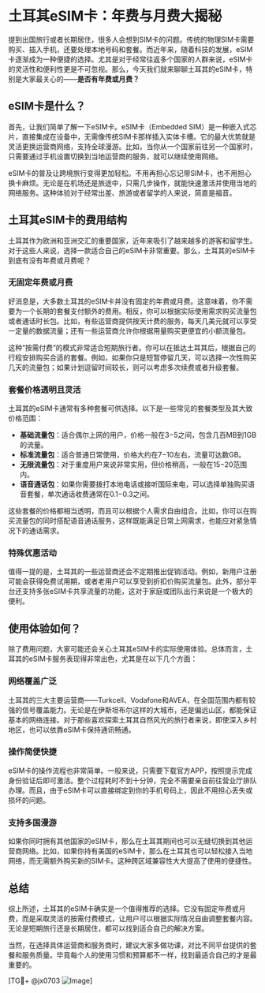 # 土耳其eSIM卡：年费与月费大揭秘

提到出国旅行或者长期居住，很多人会想到SIM卡的问题。传统的物理SIM卡需要购买、插入手机，还要处理本地号码和套餐。而近年来，随着科技的发展，eSIM卡逐渐成为一种便捷的选择。尤其是对于经常往返多个国家的人群来说，eSIM卡的灵活性和便利性更是不可忽视。那么，今天我们就来聊聊土耳其的eSIM卡，特别是大家最关心的——**是否有年费或月费？**

## eSIM卡是什么？

首先，让我们简单了解一下eSIM卡。eSIM卡（Embedded SIM）是一种嵌入式芯片，直接集成在设备中，无需像传统SIM卡那样插入实体卡槽。它的最大优势就是灵活更换运营商网络，支持全球漫游。比如，当你从一个国家前往另一个国家时，只需要通过手机设置切换到当地运营商的服务，就可以继续使用网络。

eSIM卡的普及让跨境旅行变得更加轻松。不用再担心忘记带SIM卡，也不用担心换卡麻烦。无论是在机场还是旅途中，只需几步操作，就能快速激活并使用当地的网络服务。这种体验对于经常出差、旅游或者留学的人来说，简直是福音。

## 土耳其eSIM卡的费用结构

土耳其作为欧洲和亚洲交汇的重要国家，近年来吸引了越来越多的游客和留学生。对于这些人来说，选择一款适合自己的eSIM卡非常重要。那么，土耳其的eSIM卡到底有没有年费或月费呢？

### 无固定年费或月费

好消息是，大多数土耳其的eSIM卡并没有固定的年费或月费。这意味着，你不需要为一个长期的套餐支付额外的费用。相反，你可以根据实际使用需求购买流量包或者通话时长包。比如，有些运营商提供按天计费的服务，每天几美元就可以享受一定量的数据流量；还有一些运营商允许你根据用量购买更便宜的小额流量包。

这种“按需付费”的模式非常适合短期旅行者。你可以在抵达土耳其后，根据自己的行程安排购买合适的套餐。例如，如果你只是短暂停留几天，可以选择一次性购买几天的流量包；如果计划逗留时间较长，则可以考虑多次续费或者升级套餐。

### 套餐价格透明且灵活

土耳其的eSIM卡通常有多种套餐可供选择。以下是一些常见的套餐类型及其大致价格范围：

- **基础流量包**：适合偶尔上网的用户，价格一般在$3-$5之间，包含几百MB到1GB的流量。
- **标准流量包**：适合普通日常使用，价格大约在$7-$10左右，流量可达数GB。
- **无限流量包**：对于重度用户来说非常实用，但价格稍高，一般在$15-$20范围内。
- **语音通话包**：如果你需要拨打本地电话或接听国际来电，可以选择单独购买语音套餐，单次通话收费通常在$0.1-$0.3之间。

这些套餐的价格都相当透明，而且可以根据个人需求自由组合。比如，你可以在购买流量包的同时搭配语音通话服务，这样既能满足日常上网需求，也能应对紧急情况下的通话需求。

### 特殊优惠活动

值得一提的是，土耳其的一些运营商还会不定期推出促销活动。例如，新用户注册可能会获得免费试用期，或者老用户可以享受到折扣价购买流量包。此外，部分平台还支持多张eSIM卡共享流量的功能，这对于家庭或团队出行来说是一个极大的便利。

## 使用体验如何？

除了费用问题，大家可能还会关心土耳其eSIM卡的实际使用体验。总体而言，土耳其的eSIM卡服务表现得非常出色，尤其是在以下几个方面：

### 网络覆盖广泛

土耳其的三大主要运营商——Turkcell、Vodafone和AVEA，在全国范围内都有较强的信号覆盖能力。无论是在伊斯坦布尔这样的大城市，还是偏远山区，都能保证基本的网络连接。对于那些喜欢探索土耳其自然风光的旅行者来说，即使深入乡村地区，也可以依靠eSIM卡保持通讯畅通。

### 操作简便快捷

eSIM卡的操作流程也非常简单。一般来说，只需要下载官方APP，按照提示完成身份验证后即可激活。整个过程耗时不到十分钟，完全不需要亲自前往营业厅排队办理。而且，由于eSIM卡可以直接绑定到你的手机号码上，因此不用担心丢失或损坏的问题。

### 支持多国漫游

如果你同时拥有其他国家的eSIM卡，那么在土耳其期间也可以无缝切换到其他运营商网络。比如，如果你持有美国的eSIM卡，那么在土耳其也可以轻松接入当地网络，而无需额外购买新的SIM卡。这种跨区域兼容性大大提高了使用的便捷性。

## 总结

综上所述，土耳其的eSIM卡确实是一个值得推荐的选择。它没有固定年费或月费，而是采取灵活的按需付费模式，让用户可以根据实际情况自由调整套餐内容。无论是短期旅行还是长期居住，都可以找到适合自己的解决方案。

当然，在选择具体运营商和服务商时，建议大家多做功课，对比不同平台提供的套餐和服务质量。毕竟每个人的使用习惯和预算都不一样，找到最适合自己的才是最重要的。

[TG💪+ @jx0703 ![Image](https://github.com/user-attachments/assets/dbca1d08-cadb-493c-b0ec-ad6f7a83f270)]